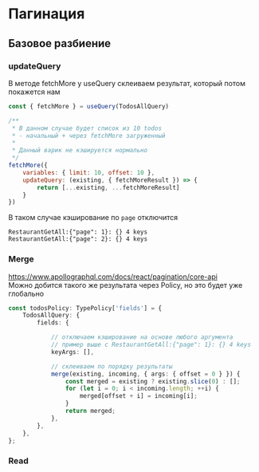 # Пагинация

## Базовое разбиение

### updateQuery

В методе fetchMore у useQuery склеиваем результат, который потом покажется нам  

```js
const { fetchMore } = useQuery(TodosAllQuery)

/**
 * В данном случае будет список из 10 todos
 * - начальный + через fetchMore загруженный
 * 
 * Данный варик не кэшируется нормально
 */
fetchMore({
    variables: { limit: 10, offset: 10 },
    updateQuery: (existing, { fetchMoreResult }) => {
        return [...existing, ...fetchMoreResult]
    }
})
```

В таком случае кэширование по `page` отключится
```
RestaurantGetAll:{"page": 1}: {} 4 keys
RestaurantGetAll:{"page": 2}: {} 4 keys
```

### Merge
https://www.apollographql.com/docs/react/pagination/core-api  
Можно добится такого же результата через Policy, но это будет уже глобально
```ts
const todosPolicy: TypePolicy['fields'] = {
	TodosAllQuery: {
		fields: {

			// отключаем кэширование на основе любого аргумента
			// пример выше с RestaurantGetAll:{"page": 1}: {} 4 keys
			keyArgs: [],

			// склеиваем по порядку результаты
			merge(existing, incoming, { args: { offset = 0 } }) {
				const merged = existing ? existing.slice(0) : [];
				for (let i = 0; i < incoming.length; ++i) {
					merged[offset + i] = incoming[i];
				}
				return merged;
			},
		},
	},
};
```


### Read

